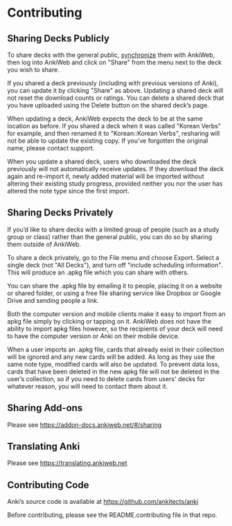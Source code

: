 # Contributing

## Sharing Decks Publicly

To share decks with the general public, [synchronize](syncing.md) them
with AnkiWeb, then log into AnkiWeb and click on "Share" from the menu
next to the deck you wish to share.

If you shared a deck previously (including with previous versions of
Anki), you can update it by clicking "Share" as above. Updating a shared
deck will not reset the download counts or ratings. You can delete a
shared deck that you have uploaded using the Delete button on the shared
deck’s page.

When updating a deck, AnkiWeb expects the deck to be at the same
location as before. If you shared a deck when it was called "Korean
Verbs" for example, and then renamed it to "Korean::Korean Verbs",
resharing will not be able to update the existing copy. If you’ve
forgotten the original name, please contact support.

When you update a shared deck, users who downloaded the deck previously
will not automatically receive updates. If they download the deck again
and re-import it, newly added material will be imported without altering
their existing study progress, provided neither you nor the user has
altered the note type since the first import.

## Sharing Decks Privately

If you’d like to share decks with a limited group of people (such as a
study group or class) rather than the general public, you can do so by
sharing them outside of AnkiWeb.

To share a deck privately, go to the File menu and choose Export. Select
a single deck (not "All Decks"), and turn off "include scheduling
information". This will produce an .apkg file which you can share with
others.

You can share the .apkg file by emailing it to people, placing it on a
website or shared folder, or using a free file sharing service like
Dropbox or Google Drive and sending people a link.

Both the computer version and mobile clients make it easy to import from
an apkg file simply by clicking or tapping on it. AnkiWeb does not have
the ability to import apkg files however, so the recipients of your deck
will need to have the computer version or Anki on their mobile device.

When a user imports an .apkg file, cards that already exist in their
collection will be ignored and any new cards will be added. As long as
they use the same note type, modified cards will also be updated. To
prevent data loss, cards that have been deleted in the new apkg file
will not be deleted in the user’s collection, so if you need to delete
cards from users' decks for whatever reason, you will need to contact
them about it.

## Sharing Add-ons

Please see https://addon-docs.ankiweb.net/#/sharing

## Translating Anki

Please see https://translating.ankiweb.net

## Contributing Code

Anki’s source code is available at <https://github.com/ankitects/anki>

Before contributing, please see the README.contributing file in that
repo.
